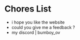 # Chores List

* i hope you like the website
* could you give me a feedback ?
* my discord | bumboy_ov

